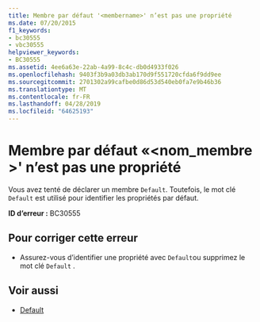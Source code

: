 ```yaml
---
title: Membre par défaut '<membername>' n’est pas une propriété
ms.date: 07/20/2015
f1_keywords:
- bc30555
- vbc30555
helpviewer_keywords:
- BC30555
ms.assetid: 4ee6a63e-22ab-4a99-8c4c-db0d4933f026
ms.openlocfilehash: 9403f3b9a03db3ab170d9f551720cfda6f9dd9ee
ms.sourcegitcommit: 2701302a99cafbe0d86d53d540eb0fa7e9b46b36
ms.translationtype: MT
ms.contentlocale: fr-FR
ms.lasthandoff: 04/28/2019
ms.locfileid: "64625193"
---
```

# <a name="default-member-membername-is-not-a-property"></a>Membre par défaut «\<nom_membre >' n’est pas une propriété
Vous avez tenté de déclarer un membre `Default`. Toutefois, le mot clé `Default` est utilisé pour identifier les propriétés par défaut.  
  
 **ID d’erreur :** BC30555  
  
## <a name="to-correct-this-error"></a>Pour corriger cette erreur  
  
- Assurez-vous d’identifier une propriété avec `Default`ou supprimez le mot clé `Default` .  
  
## <a name="see-also"></a>Voir aussi

- [Default](../../visual-basic/language-reference/modifiers/default.md)
